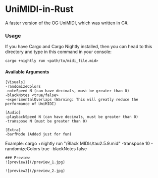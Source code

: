 # UniMIDI-in-Rust
A faster version of the OG UniMIDI, which was written in C#.

### Usage

If you have Cargo and Cargo Nightly installed, then you can head to this directory and type in this command in your console:
```
cargo +nightly run <path/to/midi_file.mid>
```
#### Available Arguments
```
[Visuals]
-randomizeColors
-noteSpeed N (can have decimals, must be greater than 0)
-blackNotes <true/false>
-experimentalOverlaps (Warning: This will greatly reduce the performance of UniMIDI)

[Audio]
-playbackSpeed N (can have decimals, must be greater than 0)
-transpose N (must be greater than 0)

[Extra]
-barfMode (Added just for fun)
```
Example:
cargo +nightly run "/Black MIDIs/tau2.5.9.mid" -transpose 10 -randomizeColors true -blackNotes false
```
### Preview
![preview1](/preview_1.jpg)

![preview2](/preview_2.jpg)

